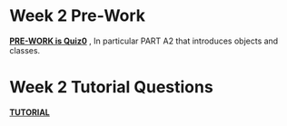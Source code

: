 Week 2 Pre-Work
=========================

**[PRE-WORK is Quiz0](../../quizzes/quiz0/README.md)** , In particular PART A2 that introduces objects and classes.

Week 2 Tutorial Questions
=========================

**[TUTORIAL](./TUTORIAL.md)**



